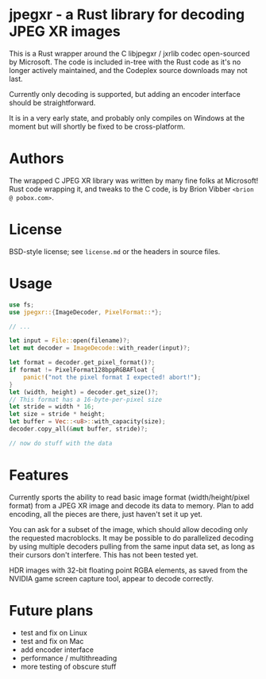 # jpegxr - a Rust library for decoding JPEG XR images

This is a Rust wrapper around the C libjpegxr / jxrlib codec open-sourced by Microsoft. The code is included in-tree with the Rust code as it's no longer actively maintained, and the Codeplex source downloads may not last.

Currently only decoding is supported, but adding an encoder interface should be straightforward.

It is in a very early state, and probably only compiles on Windows at the moment but will shortly be fixed to be cross-platform.

# Authors

The wrapped C JPEG XR library was written by many fine folks at Microsoft!
Rust code wrapping it, and tweaks to the C code, is by Brion Vibber `<brion @ pobox.com>`.

# License

BSD-style license; see `license.md` or the headers in source files.

# Usage

```rust
use fs;
use jpegxr::{ImageDecoder, PixelFormat::*};

// ...

let input = File::open(filename)?;
let mut decoder = ImageDecode::with_reader(input)?;

let format = decoder.get_pixel_format()?;
if format != PixelFormat128bppRGBAFloat {
    panic!("not the pixel format I expected! abort!");
}
let (width, height) = decoder.get_size()?;
// This format has a 16-byte-per-pixel size
let stride = width * 16;
let size = stride * height;
let buffer = Vec::<u8>::with_capacity(size);
decoder.copy_all(&mut buffer, stride)?;

// now do stuff with the data
```

# Features

Currently sports the ability to read basic image format (width/height/pixel format) from a JPEG XR image and decode its data to memory. Plan to add encoding, all the pieces are there, just haven't set it up yet.

You can ask for a subset of the image, which should allow decoding only the requested macroblocks.
It may be possible to do parallelized decoding by using multiple decoders pulling from the same input data set, as long as their cursors don't interfere.
This has not been tested yet.

HDR images with 32-bit floating point RGBA elements, as saved from the NVIDIA game screen capture tool, appear to decode correctly.


# Future plans

* test and fix on Linux
* test and fix on Mac
* add encoder interface
* performance / multithreading
* more testing of obscure stuff
